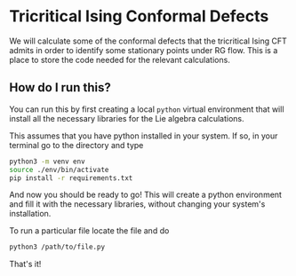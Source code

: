 # Tricritical Ising Conformal Defects

We will calculate some of the conformal defects that the tricritical Ising CFT admits in order to identify some stationary points under RG flow. This is a place to store the code needed for the relevant calculations. 



## How do I run this?

You can run this by first creating a local ``python`` virtual environment that will install all the necessary libraries for the Lie algebra calculations.

This assumes that you have python installed in your system. If so, in your terminal go to the directory and type 

```bash
python3 -m venv env
source ./env/bin/activate
pip install -r requirements.txt
```

And now you should be ready to go! This will create a python environment and fill it with the necessary libraries, without changing your system's installation. 

To run a particular file locate the file and do

```bash
python3 /path/to/file.py
```

That's it!

